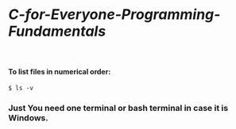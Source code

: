 # ***C-for-Everyone-Programming-Fundamentals***
&nbsp;
#### To list files in numerical order:
```
$ ls -v
```
### Just You need one terminal or bash terminal in case it is Windows.
